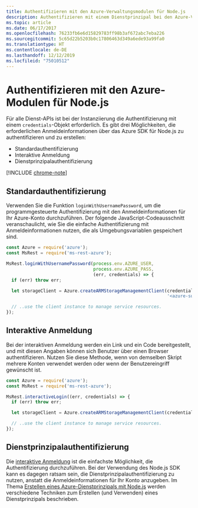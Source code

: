 ```yaml
---
title: Authentifizieren mit den Azure-Verwaltungsmodulen für Node.js
description: Authentifizieren mit einem Dienstprinzipal bei den Azure-Verwaltungsmodulen für Node.js
ms.topic: article
ms.date: 06/17/2017
ms.openlocfilehash: 76233fb6e6d15829783ff98b3af672abc7eba226
ms.sourcegitcommit: 5c65d22b5203b0c17806463d349a6ede93a99fa0
ms.translationtype: HT
ms.contentlocale: de-DE
ms.lasthandoff: 12/12/2019
ms.locfileid: "75010512"
---
```

# <a name="authenticate-with-the-azure-modules-for-nodejs"></a>Authentifizieren mit den Azure-Modulen für Node.js

Für alle Dienst-APIs ist bei der Instanziierung die Authentifizierung mit einem `credentials`-Objekt erforderlich. Es gibt drei Möglichkeiten, die erforderlichen Anmeldeinformationen über das Azure SDK für Node.js zu authentifizieren und zu erstellen: 

- Standardauthentifizierung
- Interaktive Anmeldung
- Dienstprinzipalauthentifizierung

[!INCLUDE [chrome-note](includes/chrome-note.md)]

## <a name="basic-authentication"></a>Standardauthentifizierung

Verwenden Sie die Funktion `loginWithUsernamePassword`, um die programmgesteuerte Authentifizierung mit den Anmeldeinformationen für Ihr Azure-Konto durchzuführen. Der folgende JavaScript-Codeausschnitt veranschaulicht, wie Sie die einfache Authentifizierung mit Anmeldeinformationen nutzen, die als Umgebungsvariablen gespeichert sind. 

```javascript
const Azure = require('azure');
const MsRest = require('ms-rest-azure');

MsRest.loginWithUsernamePassword(process.env.AZURE_USER, 
                                 process.env.AZURE_PASS, 
                                 (err, credentials) => {
  if (err) throw err;

  let storageClient = Azure.createARMStorageManagementClient(credentials, 
                                                             '<azure-subscription-id>');

  // ..use the client instance to manage service resources.
});
```

## <a name="interactive-login"></a>Interaktive Anmeldung

Bei der interaktiven Anmeldung werden ein Link und ein Code bereitgestellt, und mit diesen Angaben können sich Benutzer über einen Browser authentifizieren. Nutzen Sie diese Methode, wenn von demselben Skript mehrere Konten verwendet werden oder wenn der Benutzereingriff gewünscht ist.

```javascript
const Azure = require('azure');
const MsRest = require('ms-rest-azure');

MsRest.interactiveLogin((err, credentials) => {
  if (err) throw err;

  let storageClient = Azure.createARMStorageManagementClient(credentials, '<azure-subscription-id>');

  // ..use the client instance to manage service resources.
});
```

## <a name="service-principal-authentication"></a>Dienstprinzipalauthentifizierung

Die [interaktive Anmeldung](#interactive-login) ist die einfachste Möglichkeit, die Authentifizierung durchzuführen. Bei der Verwendung des Node.js SDK kann es dagegen ratsam sein, die Dienstprinzipalauthentifizierung zu nutzen, anstatt die Anmeldeinformationen für Ihr Konto anzugeben. Im Thema [Erstellen eines Azure-Dienstprinzipals mit Node.js](./node-sdk-azure-authenticate-principal.md) werden verschiedene Techniken zum Erstellen (und Verwenden) eines Dienstprinzipals beschrieben. 
